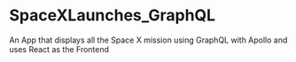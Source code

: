 # SpaceXLaunches_GraphQL
An App that displays all the Space X mission using GraphQL with Apollo and uses React as the Frontend
